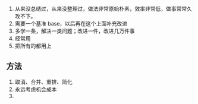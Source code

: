 

1. 从来没总结过，从来没整理过，做法非常原始朴素，效率非常低，做事常常久攻不下。
2. 需要一个基准 base，以后再在这个上面补充改进
3. 多学一条，解决一类问题；改进一件，改进几万件事
4. 经常用
5. 把所有的都用上


## 方法
1. 取消、合并、重排、简化
2. 永远考虑机会成本
3. 

